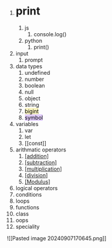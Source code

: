 
1. # print
	1. js
		1. console.log()
	2. python
		1. print()
2. input
	1. prompt
3. data types
	1. undefined
	2. number
	3. boolean
	4. null
	5. object
	6. string
	7. <mark style="background: #FFF3A3A6;">bigint</mark>
	8. <mark style="background: #D2B3FFA6;">symbol</mark>
4. variables
	1. var
	2. let
	3. [[const]]
5. arithmatic operators
	1. [[addition]](+)
	2. [[subtraction]](-)
	3. [[multiplication]](\*)
	4. [[division]](/)
	5. [[Modulus]](%)
6. logical operators
7. conditions
8. loops
9. functions
10. class
11. oops
12. speciality

![[Pasted image 20240907170645.png]]